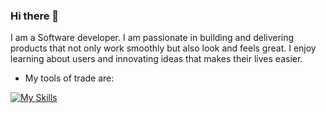 ### Hi there 👋
I am a Software developer. I am passionate in building and delivering products that not only work smoothly but also look and feels great. I enjoy learning about users and innovating ideas that makes their lives easier. 
+ My tools of trade are:

[![My Skills](https://skillicons.dev/icons?i=aws,gcp,azure,react,nodejs,kotlin,reactnative,figma,vue,css,electron,express,figma,github,idea,php,mongodb,ai&perline=4)](https://skillicons.dev)

